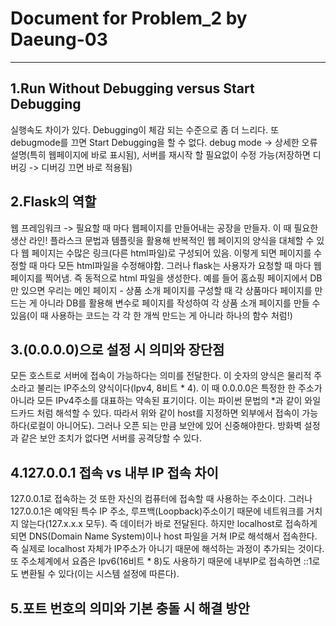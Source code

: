 # Document for Problem_2 by Daeung-03
---


## 1.Run Without Debugging versus Start Debugging
실행속도 차이가 있다. Debugging이 체감 되는 수준으로 좀 더 느리다. 또 debugmode를 끄면 Start Debugging을 할 수 없다.
debug mode -> 상세한 오류 설명(특히 웹페이지에 바로 표시됨), 서버를 재시작 할 필요없이 수정 가능(저장하면 디버깅 -> 디버깅 끄면 바로 적용됨)

## 2.Flask의 역할
웹 프레임워크 -> 필요할 때 마다 웹페이지를 만들어내는 공장을 만들자. 이 때 필요한 생산 라인! 플라스크 문법과 템플릿을 활용해 반복적인 웹 페이지의 양식을 대체할 수 있다
웹 페이지는 수많은 링크(다른 html파일)로 구성되어 있음. 이렇게 되면 페이지를 수정할 때 마다 모든 html파일을 수정해야함. 그러나 flask는 사용자가 요청할 때 마다 웹 페이지를 찍어냄.
즉 동적으로 html 파일을 생성한다. 예를 들어 홈쇼핑 페이지에서 DB만 있으면 우리는 메인 페이지 - 상품 소개 페이지를 구성할 때 각 상품마다 페이지를 만드는 게 아니라 DB를 활용해 변수로 페이지를 작성하여
각 상품 소개 페이지를 만들 수 있음(이 때 사용하는 코드는 각 각 한 개씩 만드는 게 아니라 하나의 함수 처럼!)

## 3.(0.0.0.0)으로 설정 시 의미와 장단점
모든 호스트로 서버에 접속이 가능하다는 의미를 전달한다. 이 숫자의 양식은 물리적 주소라고 불리는 IP주소의 양식이다(Ipv4, 8비트 * 4). 이 때 0.0.0.0은 특정한 한 주소가 아니라 모든 IPv4주소를 대표하는 약속된 표기이다.
이는 파이썬 문법의 *과 같이 와일드카드 처럼 해석할 수 있다. 따라서 위와 같이 host를 지정하면 외부에서 접속이 가능하다(로컬이 아니어도). 그러나 오픈 되는 만큼 보안에 있어 신중해야한다. 방화벽 설정과 같은
보안 조치가 없다면 서버를 공격당할 수 있다. 

## 4.127.0.0.1 접속 vs 내부 IP 접속 차이
127.0.0.1로 접속하는 것 또한 자신의 컴퓨터에 접속할 때 사용하는 주소이다. 그러나 127.0.0.1은 예약된 특수 IP 주소, 루프백(Loopback)주소이기 때문에 네트워크를 거치지 않는다(127.x.x.x 모두). 즉 데이터가 바로 전달된다.
하지만 localhost로 접속하게 되면 DNS(Domain Name System)이나 host 파일을 거쳐 IP로 해석해서 접속한다. 즉 실제로 localhost 자체가 IP주소가 아니기 때문에 해석하는 과정이 추가되는 것이다. 또
주소체계에서 요즘은 Ipv6(16비트 * 8)도 사용하기 때문에 내부IP로 접속하면 ::1로도 변환될 수 있다(이는 시스템 설정에 따른다). 

## 5.포트 번호의 의미와 기본 충돌 시 해결 방안

